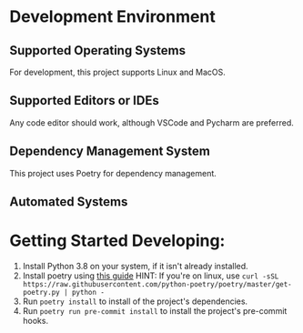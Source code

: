 # Development Environment
## Supported Operating Systems
For development, this project supports Linux and MacOS.

## Supported Editors or IDEs
Any code editor should work, although VSCode and Pycharm are preferred.

## Dependency Management System
This project uses Poetry for dependency management.

## Automated Systems

# Getting Started Developing:
1) Install Python 3.8 on your system, if it isn't already installed.
2) Install poetry using [this guide](https://python-poetry.org/docs/#installation)
   HINT: If you're on linux, use 
   `curl -sSL https://raw.githubusercontent.com/python-poetry/poetry/master/get-poetry.py | python -`
3) Run `poetry install` to install of the project's dependencies.
4) Run `poetry run pre-commit install` to install the project's pre-commit hooks.